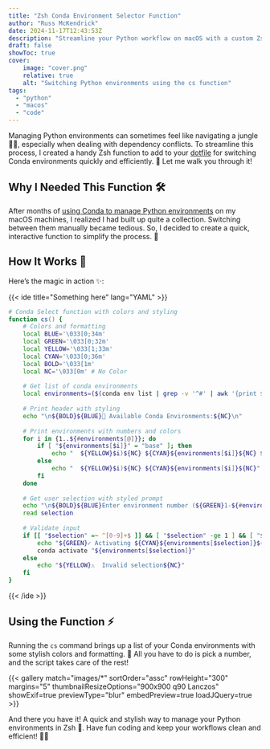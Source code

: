 ```yaml
---
title: "Zsh Conda Environment Selector Function"
author: "Russ McKendrick"
date: 2024-11-17T12:43:53Z
description: "Streamline your Python workflow on macOS with a custom Zsh function for quickly selecting and activating Conda environments. Simplify environment management with this interactive and efficient solution!"
draft: false
showToc: true
cover:
    image: "cover.png"
    relative: true
    alt: "Switching Python environments using the cs function"
tags:
  - "python"
  - "macos"
  - "code"
---
```


Managing Python environments can sometimes feel like navigating a jungle 🌴🐍, especially when dealing with dependency conflicts. To streamline this process, I created a handy Zsh function to add to your [dotfile](/2024/04/02/updating-my-dotfiles/) for switching Conda environments quickly and efficiently. 🚀 Let me walk you through it!

## Why I Needed This Function 🛠️
After months of [using Conda to manage Python environments](/2024/04/06/conda-for-python-environment-management-on-macos/) on my macOS machines, I realized I had built up quite a collection. Switching between them manually became tedious. So, I decided to create a quick, interactive function to simplify the process. 🎯

## How It Works 🔧
Here’s the magic in action ✨:

{{< ide title="Something here" lang="YAML" >}}
```zsh {linenos=true}
# Conda Select function with colors and styling
function cs() {
    # Colors and formatting
    local BLUE='\033[0;34m'
    local GREEN='\033[0;32m'
    local YELLOW='\033[1;33m'
    local CYAN='\033[0;36m'
    local BOLD='\033[1m'
    local NC='\033[0m' # No Color
    
    # Get list of conda environments
    local environments=($(conda env list | grep -v '^#' | awk '{print $1}' | grep -v '^$'))
    
    # Print header with styling
    echo "\n${BOLD}${BLUE}🐍 Available Conda Environments:${NC}\n"
    
    # Print environments with numbers and colors
    for i in {1..${#environments[@]}}; do
        if [ "${environments[$i]}" = "base" ]; then
            echo "  ${YELLOW}$i)${NC} ${CYAN}${environments[$i]}${NC} ${GREEN}(base)${NC}"
        else
            echo "  ${YELLOW}$i)${NC} ${CYAN}${environments[$i]}${NC}"
        fi
    done
    
    # Get user selection with styled prompt
    echo "\n${BOLD}${BLUE}Enter environment number (${GREEN}1-${#environments[@]}${BLUE}):${NC} "
    read selection
    
    # Validate input
    if [[ "$selection" =~ ^[0-9]+$ ]] && [ "$selection" -ge 1 ] && [ "$selection" -le "${#environments[@]}" ]; then
        echo "${GREEN}✓ Activating ${CYAN}${environments[$selection]}${GREEN} environment...${NC}"
        conda activate "${environments[$selection]}"
    else
        echo "${YELLOW}⚠️  Invalid selection${NC}"
    fi
}
```
{{< /ide >}}

## Using the Function ⚡
Running the `cs` command brings up a list of your Conda environments with some stylish colors and formatting. 🎨 All you have to do is pick a number, and the script takes care of the rest!

{{< gallery match="images/*" sortOrder="assc" rowHeight="300" margins="5" thumbnailResizeOptions="900x900 q90 Lanczos" showExif=true previewType="blur" embedPreview=true loadJQuery=true >}}<br>

And there you have it! A quick and stylish way to manage your Python environments in Zsh 🐍. Have fun coding and keep your workflows clean and efficient! 🚀✨